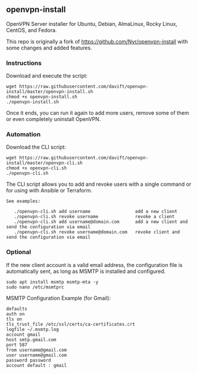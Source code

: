 ## openvpn-install

OpenVPN Server installer for Ubuntu, Debian, AlmaLinux, Rocky Linux, CentOS, and Fedora.

This repo is originally a fork of https://github.com/Nyr/openvpn-install with some changes and added features.

### Instructions

Download and execute the script:

```
wget https://raw.githubusercontent.com/davift/openvpn-install/master/openvpn-install.sh
chmod +x openvpn-install.sh
./openvpn-install.sh
```

Once it ends, you can run it again to add more users, remove some of them or even completely uninstall OpenVPN.

### Automation

Download the CLI script:

```
wget https://raw.githubusercontent.com/davift/openvpn-install/master/openvpn-cli.sh
chmod +x openvpn-cli.sh
./openvpn-cli.sh
```

The CLI script allows you to add and revoke users with a single command or for using with Ansible or Terraform.

```
See examples:

   ./openvpn-cli.sh add username                 add a new client
   ./openvpn-cli.sh revoke username              revoke a client
   ./openvpn-cli.sh add username@domain.com      add a new client and send the configuration via email
   ./openvpn-cli.sh revoke username@domain.com   revoke client and send the configuration via email

```

### Optional

If the new client account is a valid email address, the configuration file is automatically sent, as long as MSMTP is installed and configured.

```
sudo apt install msmtp msmtp-mta -y
sudo nano /etc/msmtprc
```

MSMTP Configuration Example (for Gmail):

```
defaults
auth on
tls on
tls_trust_file /etc/ssl/certs/ca-certificates.crt
logfile ~/.msmtp.log
account gmail
host smtp.gmail.com
port 587
from username@gmail.com
user username@gmail.com
password password
account default : gmail
```

